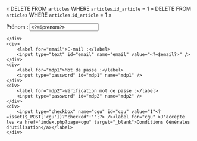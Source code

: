 « DELETE FROM `articles` WHERE `articles`.`id_article` = 1 »
 DELETE FROM `articles` WHERE `articles`.`id_article` = 1 »

 <?php

function suppArticle(){
    if($pdo = pdo){
        
    }
qtestockesecu

       <div>
        <label for="prenom">Prénom :</label>
        <input type="text" id="prenom" name="prenom" value="<?=$prenom?>" />
    </div>
    <div>
        <label for="email">E-mail :</label>
        <input type="text" id="email" name="email" value="<?=$email?>" />
    </div>
    <div>
        <label for="mdp1">Mot de passe :</label>
        <input type="password" id="mdp1" name="mdp1" />
    </div>
    <div>
        <label for="mdp2">Vérification mot de passe :</label>
        <input type="password" id="mdp2" name="mdp2" />
    </div>
    <div>
        <input type="checkbox" name="cgu" id="cgu" value="1"<?=isset($_POST['cgu'])?"checked":'';?> /><label for="cgu" >J'accepte les <a href="index.php?page=cgu" target="_blank">Conditions Générales d'Utilisation</a></label>
    </div>
